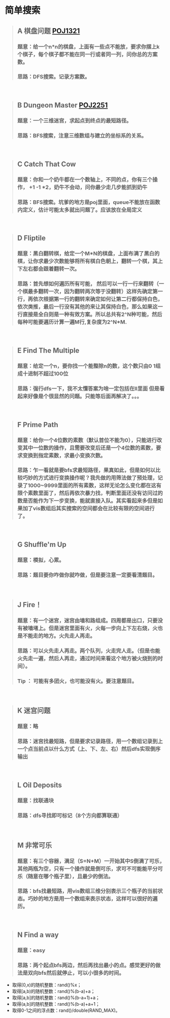 ﻿# 简单搜索
>## A 棋盘问题 [POJ1321](http://poj.org/problem?id=1321)
>### 题意：给一个n*n的棋盘，上面有一些点不能放，要求你摆上k个棋子，每个棋子都不能在同一行或者同一列，问你总的方案数。
>### 思路：DFS搜索。记录方案数。

　
>## B Dungeon Master [POJ2251](http://poj.org/problem?id=2251)
>### 题意：一个三维迷宫，求起点到终点的最短路径。
>### 思路：BFS搜索，注意三维数组与建立的坐标系的关系。

　
>## C Catch That Cow
>### 题意：你和一个奶牛都在一个数轴上，不同的点，你有三个操作， +1 -1 *2，奶牛不会动，问你最少走几步能抓到奶牛
>### 思路：BFS搜索。坑爹的地方是poj里面，queue不能放在函数内定义，估计可能太多就出问题了。应该放在全局定义

　
>## D Fliptile 
>### 题意：黑白翻转棋，给定一个M*N的棋盘，上面布满了黑白的棋，让你求最少次数能够将所有棋白色朝上，翻转一个棋，其上下左右都会跟着翻转一次。
>### 思路：首先想如何遍历所有可能， 然后可以一行一行来翻转（一个棋最多翻转一次，因为翻转两次等于没翻转）这样先确定第一行，再依次根据第一行的翻转来确定如何让第二行都保持白色，依次类推，最后一行没有其他的来让其保持白色，那么如果这一行直接是全白则是一种有效方案。所以总共有2^N种可能，然后每种可能要遍历计算一遍M行,复杂度为2^N*M.

　
>## E Find The Multiple 
>### 题意：给定一个n，要你找一个能整除n的数，这个数只由0 1组成十进制不超过100位
>### 思路：强行dfs一下，我不太懂答案为啥一定包括在ll里面  但是看起来好像是个很显然的问题。只能等后面再解决了。。。

　
>## F Prime Path 
>### 题意：给你一个4位数的素数（默认首位不能为0），只能进行改变其中一位数的操作，且需要改变后还是一个4位数的素数，要求变换到指定素数，求最小变换次数。
>### 思路：乍一看就是要bfs求最短路径，果真如此，但是如何以比较巧妙的方式进行变换操作呢？我先做的用筛法做了预处理，记录了1000~9999里面的所有素数，这样无论怎么变化都在这有限个素数里面了，然后再依次暴力找，判断里面还没有访问过的数是否能作为下一步变换，能就直接入队。其实看起来多但是如果加了vis数组后其实搜索的空间都会在比较有限的空间进行了。

　
>## G Shuffle'm Up  
>### 题意：模拟，心累。
>### 思路：题目要你咋做你就咋做，但是要注意一定要看清题目。

　
>## J Fire！
>### 题意：有一个迷宫，迷宫由墙和路组成。四周都是出口，只要没有被墙堵上。但是迷宫里面有火，火每一步向上下左右烧，火也是不能走的地方。火先走人再走。
>### 思路：可以火先走人再走。两个队列，火走完人走。（但是也能火先走一遍，然后人再走，通过时间来看这个地方被火烧到的时间）。
>### Tip ： 可能有多团火，也可能没有火。要注意题目。

　
>## K 迷宫问题
>### 题意：略
>### 思路：迷宫找最短路，但是要求记录路径，用一个数组记录到上一个点当前点以什么方式（上、下、左、右）然后dfs实现倒序输出

　
>## L Oil Deposits
>### 题意：找联通块
>### 思路：dfs寻找即可标记（8个方向都算联通）

　
>## M 非常可乐
>### 题意：有三个容器，满足（S=N+M）一开始其中S倒满了可乐，其他两瓶为空，只有一个操作就是倒可乐，求可不可能能平分可乐（随意在哪个瓶子里），且最少的倒法。
>### 思路：bfs找最短路，用vis数组三维分别表示三个瓶子的当前状态。巧妙的地方是用一个数组来表示状态，这样可以很好的遍历。

　
>## N Find a way
>### 题意：easy
>### 思路：两个起点bfs两边，然后再找出最小的点。感觉更好的做法是双向bfs然后就停止，可以小很多的时间。



- 取得[0,x)的随机整数：rand()%x；
- 取得[a,b)的随机整数：rand()%(b-a)+a；
- 取得[a,b]的随机整数：rand()%(b-a+1)+a；
- 取得(a,b]的随机整数：rand()%(b-a)+a+1；
- 取得0-1之间的浮点数：rand()/double(RAND_MAX)。
